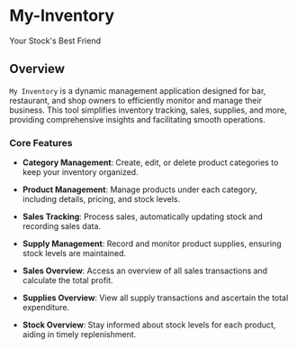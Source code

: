 # My-Inventory

Your Stock's Best Friend

## Overview

`My Inventory` is a dynamic management application designed for bar, restaurant, and shop owners to efficiently monitor and manage their business. This tool simplifies inventory tracking, sales, supplies, and more, providing comprehensive insights and facilitating smooth operations.

### Core Features

- **Category Management**: Create, edit, or delete product categories to keep your inventory organized.
  
- **Product Management**: Manage products under each category, including details, pricing, and stock levels.
  
- **Sales Tracking**: Process sales, automatically updating stock and recording sales data.
  
- **Supply Management**: Record and monitor product supplies, ensuring stock levels are maintained.
  
- **Sales Overview**: Access an overview of all sales transactions and calculate the total profit.
  
- **Supplies Overview**: View all supply transactions and ascertain the total expenditure.
  
- **Stock Overview**: Stay informed about stock levels for each product, aiding in timely replenishment.
